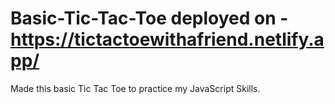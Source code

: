 # Basic-Tic-Tac-Toe deployed on - https://tictactoewithafriend.netlify.app/
Made this basic Tic Tac Toe to practice my JavaScript Skills.
